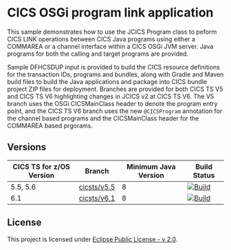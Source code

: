 # CICS OSGi program link application

This sample demonstrates how to use the JCICS Program class to peform CICS LINK operations between CICS Java programs using either a COMMAREA or a channel interface within a CICS OSGi JVM server. 
Java programs for both the calling and target programs are provided.

Sample DFHCSDUP input is provided to build the CICS resource definitions for the transaction IDs, programs and bundles, 
along with Gradle and Maven build files to build the Java applications and package into CICS bundle project ZIP files for deployment. 
Branches are provided for both CICS TS V5 and CICS TS V6 highlighting changes in JCICS v2 at CICS TS V6. 
The V5 branch uses the OSGi CICSMainClass header to denote the program entry point, and the CICS TS V6 branch uses the 
new `@CICSProgram` annotation for the channel based programs and the CICSMainClass header for the COMMAREA based prgorams.

## Versions
| CICS TS for z/OS Version | Branch                                 | Minimum Java Version | Build Status |
|--------------------------|----------------------------------------|----------------------|--------------|
| 5.5, 5.6                 | [cicsts/v5.5](/../../tree/cicsts/v5.5) | 8                    | [![Build](https://github.com/cicsdev/cics-java-osgi-linkactions/workflows/java.yaml/badge.svg?branch=cicsts%2Fv5.5)](https://github.com/cicsdev/cics-java-osgi-link/actions/workflows/java.yaml) |
| 6.1                      | [cicsts/v6.1](/../../tree/cicsts/v6.1) | 8                    | [![Build](https://github.com/cicsdev/cics-java-osgi-link/actions/workflows/java.yaml/badge.svg?branch=cicsts%2Fv6.1)](https://github.com/cicsdev/cics-java-osgi-link/actions/workflows/java.yaml) |

## License
This project is licensed under [Eclipse Public License - v 2.0](LICENSE).
